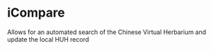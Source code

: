 # iCompare
 Allows for an automated search of the Chinese Virtual Herbarium and update the local HUH record
